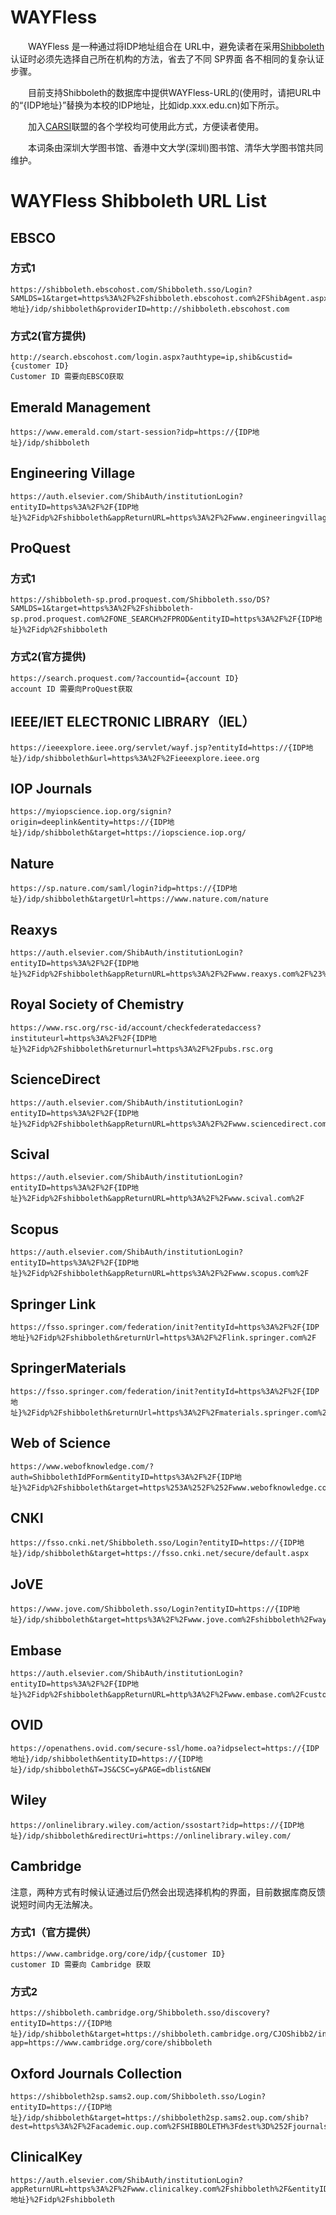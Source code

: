 # WAYFless

&emsp;&emsp;WAYFless 是一种通过将IDP地址组合在 URL中，避免读者在采用[Shibboleth](http://www.shibboleth.net/)认证时必须先选择自己所在机构的方法，省去了不同 SP界面 各不相同的复杂认证步骤。

&emsp;&emsp;目前支持Shibboleth的数据库中提供WAYFless-URL的(使用时，请把URL中的“{IDP地址}”替换为本校的IDP地址，比如idp.xxx.edu.cn)如下所示。

&emsp;&emsp;加入[CARSI](https://www.carsi.edu.cn/)联盟的各个学校均可使用此方式，方便读者使用。

&emsp;&emsp;本词条由深圳大学图书馆、香港中文大学(深圳)图书馆、清华大学图书馆共同维护。

# WAYFless Shibboleth URL List
## EBSCO
### 方式1
    https://shibboleth.ebscohost.com/Shibboleth.sso/Login?SAMLDS=1&target=https%3A%2F%2Fshibboleth.ebscohost.com%2FShibAgent.aspx%3Fshib_returl%3Dhttps%253a%252f%252fsearch.ebscohost.com%252flogin.aspx%253fauthtype%253dshib%26IdpId%3D&entityID=https://{IDP地址}/idp/shibboleth&providerID=http://shibboleth.ebscohost.com

### 方式2(官方提供)
    http://search.ebscohost.com/login.aspx?authtype=ip,shib&custid={customer ID} 
    Customer ID 需要向EBSCO获取
## Emerald Management
    https://www.emerald.com/start-session?idp=https://{IDP地址}/idp/shibboleth
## Engineering Village
    https://auth.elsevier.com/ShibAuth/institutionLogin?entityID=https%3A%2F%2F{IDP地址}%2Fidp%2Fshibboleth&appReturnURL=https%3A%2F%2Fwww.engineeringvillage.com%2Fsearch%2Fquick.url
## ProQuest
### 方式1
    https://shibboleth-sp.prod.proquest.com/Shibboleth.sso/DS?SAMLDS=1&target=https%3A%2F%2Fshibboleth-sp.prod.proquest.com%2FONE_SEARCH%2FPROD&entityID=https%3A%2F%2F{IDP地址}%2Fidp%2Fshibboleth
### 方式2(官方提供)
    https://search.proquest.com/?accountid={account ID}
    account ID 需要向ProQuest获取
## IEEE/IET ELECTRONIC LIBRARY（IEL）
    https://ieeexplore.ieee.org/servlet/wayf.jsp?entityId=https://{IDP地址}/idp/shibboleth&url=https%3A%2F%2Fieeexplore.ieee.org
## IOP Journals
    https://myiopscience.iop.org/signin?origin=deeplink&entity=https://{IDP地址}/idp/shibboleth&target=https://iopscience.iop.org/
## Nature
    https://sp.nature.com/saml/login?idp=https://{IDP地址}/idp/shibboleth&targetUrl=https://www.nature.com/nature
## Reaxys
    https://auth.elsevier.com/ShibAuth/institutionLogin?entityID=https%3A%2F%2F{IDP地址}%2Fidp%2Fshibboleth&appReturnURL=https%3A%2F%2Fwww.reaxys.com%2F%23%2Fsearch%2Fquick
## Royal Society of Chemistry
    https://www.rsc.org/rsc-id/account/checkfederatedaccess?instituteurl=https%3A%2F%2F{IDP地址}%2Fidp%2Fshibboleth&returnurl=https%3A%2F%2Fpubs.rsc.org
## ScienceDirect
    https://auth.elsevier.com/ShibAuth/institutionLogin?entityID=https%3A%2F%2F{IDP地址}%2Fidp%2Fshibboleth&appReturnURL=https%3A%2F%2Fwww.sciencedirect.com%2Fuser%2Frouter%2Fshib%3FtargetURL%3Dhttps%253A%252F%252Fwww.sciencedirect.com%252F
## Scival
    https://auth.elsevier.com/ShibAuth/institutionLogin?entityID=https%3A%2F%2F{IDP地址}%2Fidp%2Fshibboleth&appReturnURL=http%3A%2F%2Fwww.scival.com%2F
## Scopus
    https://auth.elsevier.com/ShibAuth/institutionLogin?entityID=https%3A%2F%2F{IDP地址}%2Fidp%2Fshibboleth&appReturnURL=https%3A%2F%2Fwww.scopus.com%2F
## Springer Link
    https://fsso.springer.com/federation/init?entityId=https%3A%2F%2F{IDP地址}%2Fidp%2Fshibboleth&returnUrl=https%3A%2F%2Flink.springer.com%2F
## SpringerMaterials
    https://fsso.springer.com/federation/init?entityId=https%3A%2F%2F{IDP地址}%2Fidp%2Fshibboleth&returnUrl=https%3A%2F%2Fmaterials.springer.com%2F
## Web of Science
    https://www.webofknowledge.com/?auth=ShibbolethIdPForm&entityID=https%3A%2F%2F{IDP地址}%2Fidp%2Fshibboleth&target=https%253A%252F%252Fwww.webofknowledge.com%252F%253FDestApp%253DUA&ShibFederation=ChineseFederation&DestApp=UA
## CNKI
    https://fsso.cnki.net/Shibboleth.sso/Login?entityID=https://{IDP地址}/idp/shibboleth&target=https://fsso.cnki.net/secure/default.aspx
## JoVE
    https://www.jove.com/Shibboleth.sso/Login?entityID=https://{IDP地址}/idp/shibboleth&target=https%3A%2F%2Fwww.jove.com%2Fshibboleth%2Fwayf_login.php%3Freturn_page=http://www.jove.com/
## Embase
    https://auth.elsevier.com/ShibAuth/institutionLogin?entityID=https%3A%2F%2F{IDP地址}%2Fidp%2Fshibboleth&appReturnURL=http%3A%2F%2Fwww.embase.com%2Fcustomer%2Fauthenticate%3Fauth_type%3DSHIBBOLETH
## OVID
    https://openathens.ovid.com/secure-ssl/home.oa?idpselect=https://{IDP地址}/idp/shibboleth&entityID=https://{IDP地址}/idp/shibboleth&T=JS&CSC=y&PAGE=dblist&NEW
## Wiley
    https://onlinelibrary.wiley.com/action/ssostart?idp=https://{IDP地址}/idp/shibboleth&redirectUri=https://onlinelibrary.wiley.com/
## Cambridge
注意，两种方式有时候认证通过后仍然会出现选择机构的界面，目前数据库商反馈说短时间内无法解决。
### 方式1（官方提供）
    https://www.cambridge.org/core/idp/{customer ID}
    customer ID 需要向 Cambridge 获取
### 方式2
    https://shibboleth.cambridge.org/Shibboleth.sso/discovery?entityID=https://{IDP地址}/idp/shibboleth&target=https://shibboleth.cambridge.org/CJOShibb2/index?app=https://www.cambridge.org/core/shibboleth
## Oxford Journals Collection
    https://shibboleth2sp.sams2.oup.com/Shibboleth.sso/Login?entityID=https://{IDP地址}/idp/shibboleth&target=https://shibboleth2sp.sams2.oup.com/shib?dest=https%3A%2F%2Facademic.oup.com%2FSHIBBOLETH%3Fdest%3D%252Fjournals%252F
## ClinicalKey
    https://auth.elsevier.com/ShibAuth/institutionLogin?appReturnURL=https%3A%2F%2Fwww.clinicalkey.com%2Fshibboleth%2F&entityID=https%3A%2F%2F{IDP地址}%2Fidp%2Fshibboleth
